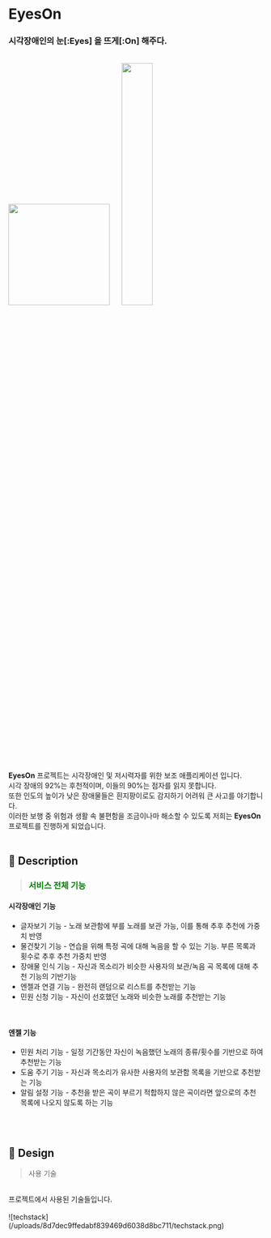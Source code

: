 # EyesOn
### 시각장애인의 눈[:Eyes] 을 뜨게[:On] 해주다.
<br/>
<img src="/uploads/8826ed638e19fc4b7721779382cd9063/app_logo.png"  width="200" height="200"/>  
&nbsp;&nbsp;&nbsp;&nbsp;&nbsp;<img src="/uploads/87073df6594b49852dcdb0f2a34d0fbd/logo.png"  width="35%" height="35%"/>  
<br/><br/>
 
**EyesOn** 프로젝트는 시각장애인 및 저시력자를 위한 보조 애플리케이션 입니다.<br/>
시각 장애의 92%는 후천적이며, 이들의 90%는 점자를 읽지 못합니다.<br/>
또한 인도의 높이가 낮은 장애물들은 흰지팡이로도 감지하기 어려워 큰 사고를 야기합니다. <br/>
이러한 보행 중 위험과 생활 속 불편함을 조금이나마 해소할 수 있도록 저희는 **EyesOn** 프로젝트를 진행하게 되었습니다.
<br/><br/>

## 📃 Description

> <h3> <font color="green"> 서비스 전체 기능 </font> </h3>    

#### 시각장애인 기능
<ul>
	<li>글자보기 기능 - 노래 보관함에 부를 노래를 보관 가능, 이를 통해 추후 추천에 가중치 반영</li>
	<li>물건찾기 기능 - 연습을 위해 특정 곡에 대해 녹음을 할 수 있는 기능. 부른 목록과 횟수로 추후 추천 가중치 반영</li>
	<li>장애물 인식 기능 - 자신과 목소리가 비슷한 사용자의 보관/녹음 곡 목록에 대해 추천 기능의 기반기능</li>
	<li>엔젤과 연결 기능 - 완전히 랜덤으로 리스트를 추천받는 기능</li>
	<li>민원 신청 기능 - 자신이 선호했던 노래와 비슷한 노래를 추천받는 기능</li>
</ul>
<br/>

#### 엔젤 기능  
<ul>
	<li>민원 처리 기능 - 일정 기간동안 자신이 녹음했던 노래의 종류/횟수를 기반으로 하여 추천받는 기능</li>
	<li>도움 주기 기능 - 자신과 목소리가 유사한 사용자의 보관함 목록을 기반으로 추천받는 기능</li>
	<li>알림 설정 기능 - 추천을 받은 곡이 부르기 적합하지 않은 곡이라면 앞으로의 추천 목록에 나오지 않도록 하는 기능</li>
</ul>
<br/><br/>

## 📝 Design

> 사용 기술
<br/>
프로젝트에서 사용된 기술들입니다.   <br/>
<br/>  
   ![techstack](/uploads/8d7dec9ffedabf839469d6038d8bc711/techstack.png)    
